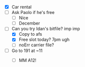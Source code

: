 - [x] Car rental
- [ ] Ask Paolo if he's free
  - [ ] Nice
  - [ ] December
- [ ] Can you try Idan's bitfile? imp imp
  - [x] Copy to afs
  - [x] Free slot today? 7pm ugh
  - [ ] noErr carrier file?
- [ ] Go to 191 at ~11
  - [ ] MM A12!
  
